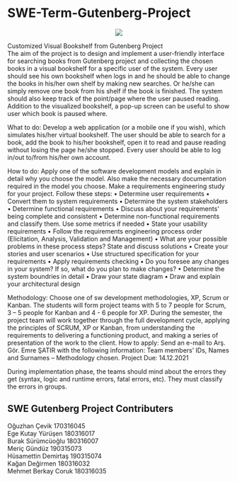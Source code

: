 # SWE-Term-Gutenberg-Project
<div align="center">
 <img src="https://media.giphy.com/media/26tn33aiTi1jkl6H6/giphy.gif" />
  </div>

Customized Visual Bookshelf from Gutenberg Project	
The aim of the project is to design and implement a user-friendly interface for searching books from Gutenberg project and collecting the chosen books in a visual bookshelf for a specific user of the system. Every user should see his own bookshelf when logs in and he should be able to change the books in his/her own shelf by making new searches. Or he/she can simply remove one book from his shelf if the book is finished. The system should also keep track of the point/page where the user paused reading.
Addition to the visualized bookshelf, a pop-up screen can be useful to show user which book is paused where.

What to do: Develop a web application (or a mobile one if you wish), which simulates his/her virtual bookshelf. 
The user should be able to search for a book, add the book to his/her bookshelf, open it to read and pause reading without losing the page he/she stopped. Every user should be able to log in/out to/from his/her own account. 

How to do: Apply one of the software development models and explain in detail why you choose the model. Also make the necessary documentation required in the model you choose.
Make a requirements engineering study for your project. Follow these steps:
•	Determine user requirements
•	Convert them to system requirements
•	Determine the system stakeholders
•	Determine functional requirements
•	Discuss about your requirements’ being complete and consistent
•	Determine non-functional requirements and classify them. Use some metrics if needed
•	State your usability requirements
•	Follow the requirements engineering process order (Elicitation, Analysis, Validation and Management)
•	What are your possible problems in these process steps? State and discuss solutions
•	Create your stories and user scenarios
•	Use structured specification for your requirements
•	Apply requirements checking
•	Do you foresee any changes in your system? If so, what do you plan to make changes?
•	Determine the system boundries in detail
•	Draw your state diagram
•	Draw and explain your architectural design

Methodology: Choose one of sw development methodologies, XP, Scrum or Kanban. The students will form project teams with 5 to 7 people for Scrum, 3 – 5 people for Kanban and 4 - 6 people for XP. During the semester, the project team will work together through the full development cycle, applying the principles of SCRUM, XP or Kanban, from understanding the requirements to delivering a functioning product, and making a series of presentation of the work to the client.
How to apply: Send an e-mail to Arş. Gör. Emre ŞATIR with the following information:
Team members’ IDs, Names and Surnames – Methodology chosen.
Project Due: 14.12.2021

During implementation phase, the teams should mind about the errors they get (syntax, logic and runtime errors, fatal errors, etc). They must classify the errors in groups.  


## SWE Gutenberg Project Contributers
Oğuzhan Çevik 170316045 <br>
Ege Kutay Yürüşen 180316017 <br>
Burak Sürümcüoğlu 180316007 <br>
Meriç Gündüz 190315073 <br>
Hüsamettin Demirtaş 190315074 <br>
Kağan Değirmen 180316032 <br>
Mehmet Berkay Coruk 180316035 <br>

